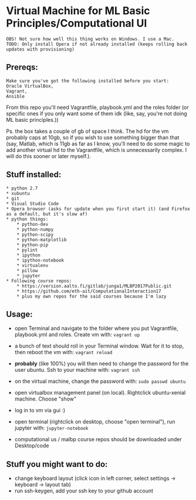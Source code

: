 # Virtual Machine for ML Basic Principles/Computational UI
    OBS! Not sure how well this thing works on Windows. I use a Mac.
    TODO: Only install Opera if not already installed (keeps rolling back updates with provisioning)
## Prereqs:

    Make sure you've got the following installed before you start:
    Oracle VirtualBox,
    Vagrant,
    Ansible

From this repo you'll need Vagrantfile, playbook.yml and the roles folder (or specific ones if you only want some of them idk (like, say, you're not doing ML basic principles.))

Ps. the box takes a couple of gb of space I think. The hd for the vm probably caps at 10gb, so if you wish to use something bigger than that (say, Matlab, which is 11gb as far as I know, you'll need to do some magic to add another virtual hd to the Vagrantfile, which is unnecessarily complex. I will do this sooner or later myself.).

## Stuff installed:
    * python 2.7
    * xubuntu
    * git
    * Visual Studio Code
    * Opera browser (asks for update when you first start it) (and Firefox as a default, but it's slow af)
    * python things:
        * python-dev
        * python-numpy
        * python-scipy
        * python-matplotlib
        * python-pip
        * pylint
        * ipython
        * ipython-notebook
        * virtualenv
        * pillow
        * jupyter
    * Following course repos:
        * https://version.aalto.fi/gitlab/junga1/MLBP2017Public.git
        * https://github.com/eth-ait/ComputationalInteraction17
        * plus my own repos for the said courses because I'm lazy

## Usage:
* open Terminal and navigate to the folder where you put Vagrantfile, playbook.yml and roles. Create vm with:
        ```
        vagrant up
        ```
* a bunch of text should roll in your Terminal window. Wait for it to stop, then reboot the vm with:
        ```
        vagrant reload
        ```
* **probably** (like 100%) you will then need to change the password for the user ubuntu. Ssh to your machine with:
        ```
        vagrant ssh
        ```
* on the virtual machine, change the password with:
        ```
        sudo passwd ubuntu
        ```
* open virtualbox management panel (on local). Rightclick ubuntu-xenial machine. Choose "show"

* log in to vm via gui :)

* open terminal (rightclick on desktop, choose "open terminal"), run jupyter with:
        ```
        jupyter-notebook
        ```
* computational us / malbp course repos should be downloaded under Desktop/code

## Stuff you might want to do:
* change keyboard layout (click icon in left corner, select settings -> keyboard -> layout tab)
* run ssh-keygen, add your ssh key to your github account
